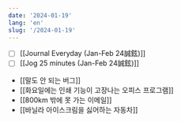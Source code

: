 ```yaml
---
date: '2024-01-19'
lang: 'en'
slug: '/2024-01-19'
---
```


- [ ] [[Journal Everyday (Jan-Feb 24誠鉉)]]
- [ ] [[Jog 25 minutes (Jan-Feb 24誠鉉)]]
- [[말도 안 되는 버그]]
- [[화요일에는 인쇄 기능이 고장나는 오피스 프로그램]]
- [[800km 밖에 못 가는 이메일]]
- [[바닐라 아이스크림을 싫어하는 자동차]]
